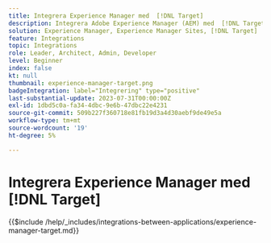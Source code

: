 ```yaml
---
title: Integrera Experience Manager med  [!DNL Target]
description: Integrera Adobe Experience Manager (AEM) med  [!DNL Target] för att leverera personaliserade upplevelser.
solution: Experience Manager, Experience Manager Sites, [!DNL Target]
feature: Integrations
topic: Integrations
role: Leader, Architect, Admin, Developer
level: Beginner
index: false
kt: null
thumbnail: experience-manager-target.png
badgeIntegration: label="Integrering" type="positive"
last-substantial-update: 2023-07-31T00:00:00Z
exl-id: 1dbd5c0a-fa34-4dbc-9e6b-47dbc22e4231
source-git-commit: 509b227f360718e81fb19d3a4d30aebf9de49e5a
workflow-type: tm+mt
source-wordcount: '19'
ht-degree: 5%

---
```


# Integrera Experience Manager med [!DNL Target]

{{$include /help/_includes/integrations-between-applications/experience-manager-target.md}}
